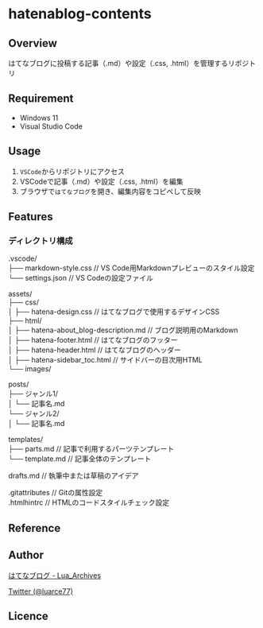 # hatenablog-contents

## Overview
はてなブログに投稿する記事（.md）や設定（.css, .html）を管理するリポジトリ

## Requirement
- Windows 11
- Visual Studio Code

## Usage
1. `VSCode`からリポジトリにアクセス
2. VSCodeで記事（.md）や設定（.css, .html）を編集
3. ブラウザで`はてなブログ`を開き、編集内容をコピペして反映

## Features
### ディレクトリ構成
.vscode/  
├── markdown-style.css  // VS Code用Markdownプレビューのスタイル設定  
└── settings.json   // VS Codeの設定ファイル  


assets/  
├── css/  
│   ├── hatena-design.css      // はてなブログで使用するデザインCSS  
├── html/  
│   ├── hatena-about_blog-description.md // ブログ説明用のMarkdown  
│   ├── hatena-footer.html               // はてなブログのフッター  
│   ├── hatena-header.html               // はてなブログのヘッダー  
│   ├── hatena-sidebar_toc.html          // サイドバーの目次用HTML  
└── images/  


posts/  
├── ジャンル1/  
│   └── 記事名.md  
└── ジャンル2/  
│   └── 記事名.md  

templates/  
├── parts.md    // 記事で利用するパーツテンプレート  
└── template.md // 記事全体のテンプレート  

drafts.md  // 執筆中または草稿のアイデア  

.gitattributes  // Gitの属性設定  
.htmlhintrc // HTMLのコードスタイルチェック設定  

## Reference

## Author

[はてなブログ - Lua_Archives](https://luarce.hatenablog.com/archive)

[Twitter (@luarce77)](https://twitter.com/luarce77)

## Licence

